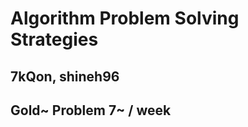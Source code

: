 Algorithm Problem Solving Strategies
=========================

7kQon, shineh96
-------------------

Gold~ Problem 7~ / week
------------------------------